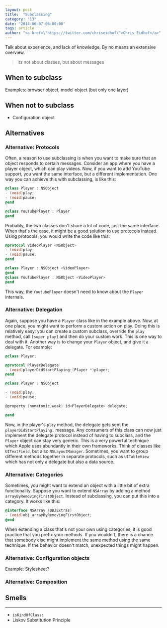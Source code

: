 ```yaml
---
layout: post
title:  "Subclassing"
category: "13"
date: "2014-06-07 06:00:00"
tags: article
author: "<a href=\"https://twitter.com/chriseidhof\">Chris Eidhof</a>"
---
```


Talk about experience, and lack of knowledge. By no means an extensive overview.

> Its not about classes, but about messages

## When to subclass

Examples: browser object, model object (but only one layer)

## When not to subclass

* Configuration object

## Alternatives

### Alternative: Protocols

Often, a reason to use subclassing is when you want to make sure that an object responds to certain messages. Consider an app where you have a player object, which can play videos. Now, if you want to add YouTube support, you want the same interface, but a different implementation. One way you can achieve this with subclassing, is like this:

```objectivec
@class Player : NSObject
- (void)play;
- (void)pause;
@end

@class YouTubePlayer : Player
@end
```

Probably, the two classes don't share a lot of code, just the same interface. When that's the case, it might be a good solution to use protocols instead. Using protocols, you would write the code like this:

```objectivec
@protocol VideoPlayer <NSObject>
- (void)play;
- (void)pause;
@end

@class Player : NSObject <VideoPlayer>
@end
@class YouTubePlayer : NSObject <VideoPlayer>
@end
```

This way, the `YoutubePlayer` doesn't need to know about the `Player` internals.

### Alternative: Delegation

Again, suppose you have a `Player` class like in the example above. Now, at one place, you might want to perform a custom action on play. Doing this is relatively easy: you can create a custom subclass, override the `play` method, call `[super play]` and then do your custom work. This is one way to deal with it. Another way is to change your `Player` object, and give it a delegate. For example:

```objectivec
@class Player;

@protocol PlayerDelegate
- (void)playerDidStartPlaying:(Player *)player;
@end

@class Player : NSObject

- (void)play;
- (void)pause;

@property (nonatomic,weak) id<PlayerDelegate> delegate;

@end
```

Now, in the player's `play` method, the delegate gets sent the `playerDidStartPlaying:` message. Any consumers of this class can now just implement the delegate protocol instead of having to subclass, and the `Player` object can stay very generic. This is a very powerful technique which Apple uses abundantly in their own frameworks. Think of classes like `UITextField`, but also `NSLayoutManager`. Sometimes, you want to group different methods together in separate protocols, such as `UITableView` which has not only a delegate but also a data source.

### Alternative: Categories

Sometimes, you might want to extend an object with a little bit of extra functionality. Suppose you want to extend `NSArray` by adding a method `arrayByRemovingFirstObject`. Instead of subclassing, you can put this into a category. It works like this:

```objectivec
@interface NSArray (OBJExtras)
- (void)obj_arrayByRemovingFirstObject;
@end
```

When extending a class that's not your own using categories, it is good practice that you prefix your methods. If you wouldn't, there is a chance that somebody else might implement the same method using the same technique. If the behavior doesn't match, unexpected things might happen.

### Alternative: Configuration objects

Example: Stylesheet?

### Alternative: Composition



## Smells



----


* `isKindOfClass:`
* Liskov Substitution Principle

